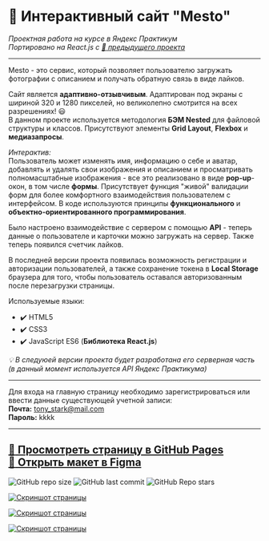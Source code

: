 # :small_orange_diamond: Интерактивный сайт "Mesto"
*Проектная работа на курсе в Яндекс Практикум*  
*Портировано на React.js с [:link: предыдущего проекта](https://uzornakovre.github.io/mesto/)*
______

Mesto - это сервис, который позволяет пользователю загружать фотографии с описанием и получать обратную связь в виде лайков. 

Сайт является **адаптивно-отзывчивым**. Адаптирован под экраны с шириной 320 и 1280 пикселей,
но великолепно смотрится на всех разрешениях! :smiley:  
В данном проекте используется методология **БЭМ Nested** для файловой структуры и классов. Присутствуют элементы **Grid Layout**, **Flexbox** и **медиазапросы**.

*Интерактив:*    
Пользователь может изменять имя, информацию о себе и аватар, добавлять и удалять свои изображения и описанием и просматривать полномасштабные изображения - все это реализовано в виде **pop-up**-окон, в том числе **формы**. Присутствует функция "живой" валидации форм для более комфортного взаимодействия пользователем с интерфейсом. В коде используются принципы **функционального** и  **объектно-ориентированного программирования**. 

Было настроено взаимодействие с сервером с помощью **API** - теперь данные о пользователе и карточки можно загружать на сервер. Также теперь появился счетчик лайков.

В последней версии проекта появилась возможность регистрации и авторизации пользователей, а также сохранение токена в **Local Storage** браузера для того, чтобы пользователь оставался авторизованным после перезагрузки страницы.

Используемые языки: 
* :heavy_check_mark: HTML5    
* :heavy_check_mark: CSS3    
* :heavy_check_mark: JavaScript ES6 (**Библиотека React.js**)

*:bulb: В следуюей версии проекта будет разработана его серверная часть (в данный момент используется API Яндекс Практикума)*

______

Для входа на главную страницу необходимо зарегистрироваться или ввести данные существующей учетной записи:  
**Почта:**  tony_stark@mail.com  
**Пароль:** kkkk
______

[:link: Просмотреть страницу в GitHub Pages](https://uzornakovre.github.io/react-mesto-auth/)  
[:link: Открыть макет в Figma](https://www.figma.com/file/2cn9N9jSkmxD84oJik7xL7/JavaScript.-Sprint-4?node-id=0%3A1)
------
![GitHub repo size](https://img.shields.io/github/repo-size/uzornakovre/react-mesto-auth?color=yellow&style=flat-square) ![GitHub last commit](https://img.shields.io/github/last-commit/uzornakovre/react-mesto-auth?color=blue&style=flat-square) ![GitHub Repo stars](https://img.shields.io/github/stars/uzornakovre/react-mesto-auth?color=pink&style=flat-square)  

[![Скриншот страницы](https://i.ibb.co/wsHBDxg/mesto1.jpg)](https://uzornakovre.github.io/react-mesto-auth/)  

[![Скриншот страницы](https://i.ibb.co/KNqpgnK/mesto3.jpg)](https://uzornakovre.github.io/react-mesto-auth/)  

[![Скриншот страницы](https://i.ibb.co/gZ5bndC/mesto2.jpg)](https://uzornakovre.github.io/react-mesto-auth/)

